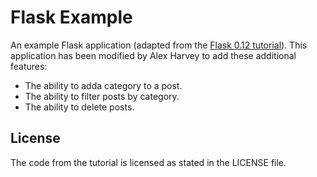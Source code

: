 # Flask Example

An example Flask application (adapted from the [Flask 0.12 tutorial](https://www.iwu.edu/~mliffito/flask_tutorial/)). This application has been modified by Alex Harvey to add these additional features:
* The ability to adda category to a post.
* The ability to filter posts by category.
* The ability to delete posts.

## License

The code from the tutorial is licensed as stated in the LICENSE file.